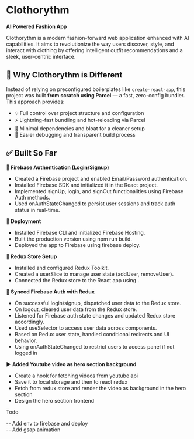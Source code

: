 # Clothorythm
**AI Powered Fashion App**

Clothorythm is a modern fashion-forward web application enhanced with AI capabilities. It aims to revolutionize the way users discover, style, and interact with clothing by offering intelligent outfit recommendations and a sleek, user-centric interface.

## 🚀 Why Clothorythm is Different

Instead of relying on preconfigured boilerplates like `create-react-app`, this project was built **from scratch using Parcel** — a fast, zero-config bundler. This approach provides:

- 💡 Full control over project structure and configuration
- ⚡ Lightning-fast bundling and hot-reloading via Parcel
- 🧱 Minimal dependencies and bloat for a cleaner setup
- 🔧 Easier debugging and transparent build process

## ✅ Built So Far

**🔐 Firebase Authentication (Login/Signup)**

- Created a Firebase project and enabled Email/Password authentication.
- Installed Firebase SDK and initialized it in the React project.
- Implemented signUp, login, and signOut functionalities using Firebase Auth methods.
- Used onAuthStateChanged to persist user sessions and track auth status in real-time.

**🚀 Deployment**

- Installed Firebase CLI and initialized Firebase Hosting.
- Built the production version using npm run build.
- Deployed the app to Firebase using firebase deploy.

**🧠 Redux Store Setup**

- Installed and configured Redux Toolkit.
- Created a userSlice to manage user state (addUser, removeUser).
- Connected the Redux store to the React app using <Provider>.

**🔄 Synced Firebase Auth with Redux**

- On successful login/signup, dispatched user data to the Redux store.
- On logout, cleared user data from the Redux store.
- Listened for Firebase auth state changes and updated Redux store accordingly.
- Used useSelector to access user data across components.
- Based on Redux user state, handled conditional redirects and UI behavior.
- Using onAuthStateChanged to restrict users to access panel if not logged in

**▶️ Added Youtube video as hero section background** 

- Create a hook for fetching videos from youtube api
- Save it to local storage and then to react redux
- Fetch from redux store and render the video as background in the hero section
- Design the hero section frontend

Todo

-- Add env to firebase and deploy   
-- Add gsap animation
